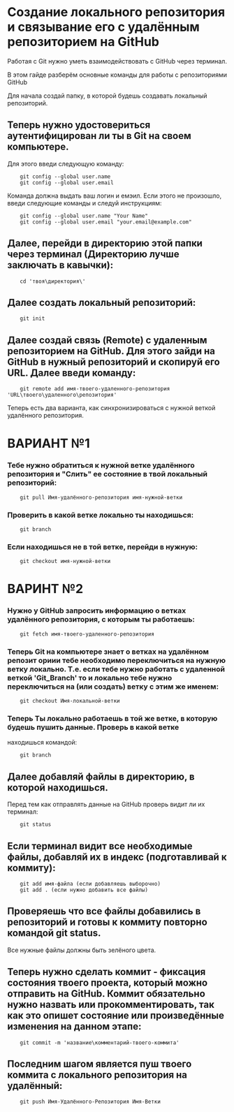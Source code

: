 # Создание локального репозитория и связывание его с удалённым репозиторием на GitHub

Работая с Git нужно уметь взаимодействовать с GitHub через терминал.

В этом гайде разберём основные команды для работы с репозиториями GitHub

Для начала создай папку, в которой будешь создавать локальный репозиторий.

## Теперь нужно удостовериться аутентифицирован ли ты в Git на своем компьютере.
Для этого введи следующую команду:

        git config --global user.name
        git config --global user.email

Команда должна выдать ваш логин и емэил. Если этого не произошло, введи следующие команды
и следуй инструкциям:
        
        git config --global user.name "Your Name"
        git config --global user.email "your.email@example.com"

## Далее, перейди в директорию этой папки через терминал (Директорию лучше заключать в кавычки):

        cd 'твоя\директория\'

## Далее создать локальный репозиторий:

        git init

## Далее создай связь (Remote) с удаленным репозиторием на GitHub. Для этого зайди на GitHub в нужный репозиторий и скопируй его URL. Далее введи команду: 

        git remote add имя-твоего-удаленного-репозитория 'URL\твоего\удаленного\репозитория'


Теперь есть два варианта, как синхронизироваться с нужной веткой удалённого репозитория.


# ВАРИАНТ №1


### Тебе нужно обратиться к нужной ветке удалённого репозитория и "Слить" ее состояние в твой локальный репозиторий:

        git pull Имя-удалённого-репозитория имя-нужной-ветки

### Проверить в какой ветке локально ты находишься:

        git branch

### Если находишься не в той ветке, перейди в нужную:

        git checkout имя-нужной-ветки


# ВАРИНТ №2


### Нужно у GitHub запросить информацию о ветках удалённого репозитория, с которым ты работаешь:

        git fetch имя-твоего-удаленного-репозитория

### Теперь Git на компьютере знает о ветках на удалённом репозит ориии тебе необходимо переключиться на нужную ветку локально. Т.е. если тебе нужно работать с удаленной веткой 'Git_Branch' то и локально тебе нужно переключиться на (или создать) ветку с этим же именем:

        git checkout Имя-локальной-ветки

### Теперь Ты локально работаешь в той же ветке, в которую будешь пушить данные. Проверь в какой ветке
находишься командой:

        git branch

## Далее добавляй файлы в директорию, в которой находишься. 
Перед тем как отправлять данные на GitHub проверь видит ли их терминал:

        git status

## Если терминал видит все необходимые файлы, добавляй их в индекс (подготавливай к коммиту):

        git add имя-файла (если добавляешь выборочно)
        git add . (если нужно добавить все файлы)

## Проверяешь что все файлы добавились в репозиторий и готовы к коммиту повторно командой git status.
Все нужные файлы должны быть зелёного цвета.

## Теперь нужно сделать коммит - фиксация состояния твоего проекта, который можно отправить на GitHub. Коммит обязательно нужно назвать или прокомментировать, так как это опишет состояние или произведённые изменения на данном этапе:

        git commit -m 'название\комментарий-твоего-коммита'

## Последним шагом является пуш твоего коммита с локального репозитория на удалённый:

        git push Имя-Удалённого-Репозитория Имя-Ветки
